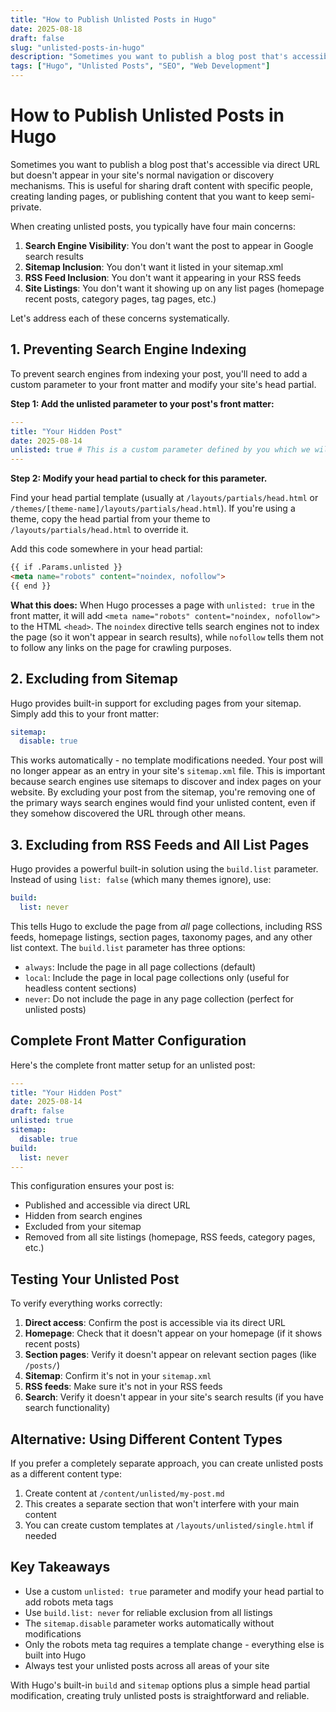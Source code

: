 ```yaml
---
title: "How to Publish Unlisted Posts in Hugo"
date: 2025-08-18
draft: false
slug: "unlisted-posts-in-hugo"
description: "Sometimes you want to publish a blog post that's accessible via direct URL but doesn't appear in your site's normal navigation or discovery mechanisms. This guide shows you how to create unlisted posts in Hugo."
tags: ["Hugo", "Unlisted Posts", "SEO", "Web Development"]
---
```


# How to Publish Unlisted Posts in Hugo

Sometimes you want to publish a blog post that's accessible via direct URL but doesn't appear in your site's normal navigation or discovery mechanisms. This is useful for sharing draft content with specific people, creating landing pages, or publishing content that you want to keep semi-private.

When creating unlisted posts, you typically have four main concerns:

1. **Search Engine Visibility**: You don't want the post to appear in Google search results
2. **Sitemap Inclusion**: You don't want it listed in your sitemap.xml  
3. **RSS Feed Inclusion**: You don't want it appearing in your RSS feeds
4. **Site Listings**: You don't want it showing up on any list pages (homepage recent posts, category pages, tag pages, etc.)

Let's address each of these concerns systematically.

## 1. Preventing Search Engine Indexing

To prevent search engines from indexing your post, you'll need to add a custom parameter to your front matter and modify your site's head partial.

**Step 1: Add the unlisted parameter to your post's front matter:**

```yaml
---
title: "Your Hidden Post"
date: 2025-08-14
unlisted: true # This is a custom parameter defined by you which we will use later. 
---
```

**Step 2: Modify your head partial to check for this parameter.**

Find your head partial template (usually at `/layouts/partials/head.html` or `/themes/[theme-name]/layouts/partials/head.html`). If you're using a theme, copy the head partial from your theme to `/layouts/partials/head.html` to override it.

Add this code somewhere in your head partial:

```html
{{ if .Params.unlisted }}
<meta name="robots" content="noindex, nofollow">
{{ end }}
```

**What this does:** When Hugo processes a page with `unlisted: true` in the front matter, it will add `<meta name="robots" content="noindex, nofollow">` to the HTML `<head>`. The `noindex` directive tells search engines not to index the page (so it won't appear in search results), while `nofollow` tells them not to follow any links on the page for crawling purposes.

## 2. Excluding from Sitemap

Hugo provides built-in support for excluding pages from your sitemap. Simply add this to your front matter:

```yaml
sitemap:
  disable: true
```

This works automatically - no template modifications needed. Your post will no longer appear as an entry in your site's `sitemap.xml` file. This is important because search engines use sitemaps to discover and index pages on your website. By excluding your post from the sitemap, you're removing one of the primary ways search engines would find your unlisted content, even if they somehow discovered the URL through other means.

## 3. Excluding from RSS Feeds and All List Pages

Hugo provides a powerful built-in solution using the `build.list` parameter. Instead of using `list: false` (which many themes ignore), use:

```yaml
build:
  list: never
```

This tells Hugo to exclude the page from *all* page collections, including RSS feeds, homepage listings, section pages, taxonomy pages, and any other list context. The `build.list` parameter has three options:

- `always`: Include the page in all page collections (default)
- `local`: Include the page in local page collections only (useful for headless content sections)
- `never`: Do not include the page in any page collection (perfect for unlisted posts)

## Complete Front Matter Configuration

Here's the complete front matter setup for an unlisted post:

```yaml
---
title: "Your Hidden Post"
date: 2025-08-14
draft: false
unlisted: true
sitemap:
  disable: true
build:
  list: never
---
```

This configuration ensures your post is:
- Published and accessible via direct URL
- Hidden from search engines
- Excluded from your sitemap
- Removed from all site listings (homepage, RSS feeds, category pages, etc.)

## Testing Your Unlisted Post

To verify everything works correctly:

1. **Direct access**: Confirm the post is accessible via its direct URL
2. **Homepage**: Check that it doesn't appear on your homepage (if it shows recent posts)
3. **Section pages**: Verify it doesn't appear on relevant section pages (like `/posts/`)
4. **Sitemap**: Confirm it's not in your `sitemap.xml`
5. **RSS feeds**: Make sure it's not in your RSS feeds
6. **Search**: Verify it doesn't appear in your site's search results (if you have search functionality)

## Alternative: Using Different Content Types

If you prefer a completely separate approach, you can create unlisted posts as a different content type:

1. Create content at `/content/unlisted/my-post.md`
2. This creates a separate section that won't interfere with your main content
3. You can create custom templates at `/layouts/unlisted/single.html` if needed

## Key Takeaways

- Use a custom `unlisted: true` parameter and modify your head partial to add robots meta tags
- Use `build.list: never` for reliable exclusion from all listings  
- The `sitemap.disable` parameter works automatically without modifications
- Only the robots meta tag requires a template change - everything else is built into Hugo
- Always test your unlisted posts across all areas of your site

With Hugo's built-in `build` and `sitemap` options plus a simple head partial modification, creating truly unlisted posts is straightforward and reliable.